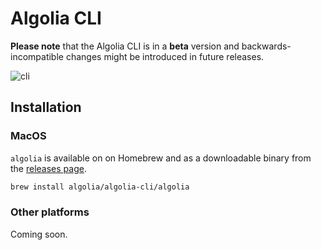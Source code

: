 # Algolia CLI

**Please note** that the Algolia CLI is in a **beta** version and backwards-incompatible changes might be introduced in future releases.

![cli](https://user-images.githubusercontent.com/5702266/153008646-1fd8fbf2-4a4d-4421-b2f2-0886487f3e27.png)

## Installation

### MacOS

`algolia` is available on on Homebrew and as a downloadable binary from the [releases page](https://github.com/algolia/cli/releases).

```bash
brew install algolia/algolia-cli/algolia
```

### Other platforms

Coming soon.
